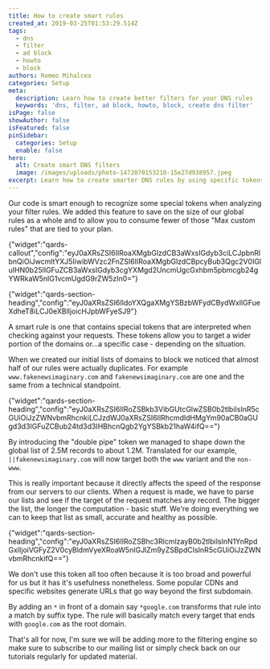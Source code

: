 ```yaml
---
title: How to create smart rules
created_at: 2019-03-25T01:53:29.514Z
tags:
  - dns
  - filter
  - ad block
  - howto
  - block
authors: Romeo Mihalcea
categories: Setup
meta:
  description: Learn how to create better filters for your DNS rules
  keywords: 'dns, filter, ad block, howto, block, create dns filter'
isPage: false
showAuthor: false
isFeatured: false
pinSidebar:
  categories: Setup
  enable: false
hero:
  alt: Create smart DNS filters
  image: /images/uploads/photo-1472070153210-15e27d938957.jpeg
excerpt: Learn how to create smarter DNS rules by using specific tokens
---
```

Our code is smart enough to recognize some special tokens when analyzing your filter rules. We added this feature to save on the size of our global rules as a whole and to allow you to consume fewer of those "Max custom rules" that are tied to your plan.


{"widget":"qards-callout","config":"eyJ0aXRsZSI6IlRoaXMgbGlzdCB3aWxsIGdyb3ciLCJpbnRlbnQiOiJwcmltYXJ5IiwibWVzc2FnZSI6IlRoaXMgbGlzdCBpcyBub3Qgc2V0IGluIHN0b25lIGFuZCB3aWxsIGdyb3cgYXMgd2UncmUgcGxhbm5pbmcgb24gYWRkaW5nIG1vcmUgdG9rZW5zIn0="}



{"widget":"qards-section-heading","config":"eyJ0aXRsZSI6IldoYXQgaXMgYSBzbWFydCBydWxlIGFueXdheT8iLCJ0eXBlIjoicHJpbWFyeSJ9"}


A smart rule is one that contains special tokens that are interpreted when checking against your requests. These tokens allow you to target a wider portion of the domains or...a specific case - depending on the situation.

When we created our initial lists of domains to block we noticed that almost half of our rules were actually duplicates. For example `www.fakenewsimaginary.com` and `fakenewsimaginary.com` are one and the same from a technical standpoint. 


{"widget":"qards-section-heading","config":"eyJ0aXRsZSI6IlRoZSBkb3VibGUtcGlwZSB0b2tlbiIsInR5cGUiOiJzZWNvbmRhcnkiLCJzdWJ0aXRsZSI6IlRhcmdldHMgYm90aCB0aGUgd3d3IGFuZCBub24td3d3IHBhcnQgb2YgYSBkb21haW4ifQ=="}


By introducing the "double pipe" token we managed to shape down the global list of 2.5M records to about 1.2M. Translated for our example, `||fakenewsimaginary.com` will now target both the `www` variant and the `non-www`.

This is really important because it directly affects the speed of the response from our servers to our clients. When a request is made, we have to parse our lists and see if the target of the request matches any record. The bigger the list, the longer the computation - basic stuff. We're doing everything we can to keep that list as small, accurate and healthy as possible.


{"widget":"qards-section-heading","config":"eyJ0aXRsZSI6IlRoZSBhc3RlcmlzayB0b2tlbiIsInN1YnRpdGxlIjoiVGFyZ2V0cyBldmVyeXRoaW5nIGJlZm9yZSBpdCIsInR5cGUiOiJzZWNvbmRhcnkifQ=="}


We don't use this token all too often because it is too broad and powerful for us but it has it's usefulness nonetheless. Some popular CDNs and specific websites generate URLs that go way beyond the first subdomain.

By adding an `*` in front of a domain say `*google.com` transforms that rule into a match by suffix type. The rule will basically match every target that ends with `google.com` as the root domain.

That's all for now, I'm sure we will be adding more to the filtering engine so make sure to subscribe to our mailing list or simply check back on our tutorials regularly for updated material.
